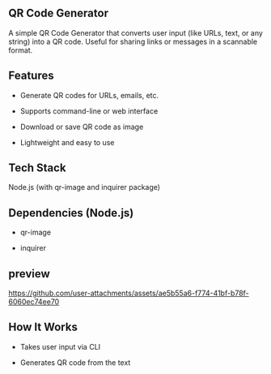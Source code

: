 ## QR Code Generator
A simple QR Code Generator that converts user input (like URLs, text, or any string) into a QR code. Useful for sharing links or messages in a scannable format.

##  Features
- Generate QR codes for URLs, emails, etc.

- Supports command-line or web interface

- Download or save QR code as image

- Lightweight and easy to use

## Tech Stack
Node.js (with qr-image and inquirer package)




## Dependencies (Node.js)
- qr-image

- inquirer

## preview

https://github.com/user-attachments/assets/ae5b55a6-f774-41bf-b78f-6060ec74ee70




## How It Works
- Takes user input via CLI

- Generates QR code from the text

